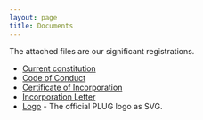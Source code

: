```yaml
---
layout: page
title: Documents
---
```


The attached files are our significant registrations.

 * [Current constitution](../../constitution/current.html)
 * [Code of Conduct](https://github.com/plugorgau/constitution_and_policies/blob/master/Code%20of%20Conduct.md)
 * [Certificate of Incorporation](../../documents/PLUG_Certificate_of_Incorporation.png)
 * [Incorporation Letter](../../documents/PLUG_Incorporation_Letter.jpg)
 * [Logo](../../documents/plug-logo.svg) - The official PLUG logo as SVG.
